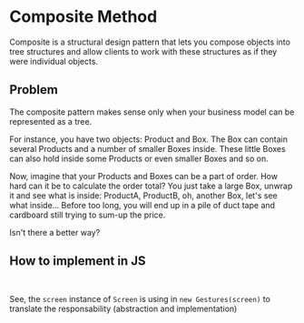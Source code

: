 # Composite Method

Composite is a structural design pattern that lets you compose objects into tree structures and allow clients to work with these structures as if they were individual objects.

## Problem

The composite pattern makes sense only when your business model can be represented as a tree.

For instance, you have two objects: Product and Box. The Box can contain several  Products and a number of smaller Boxes inside. These little Boxes can also hold inside some Products or even smaller Boxes and so on.

Now, imagine that your Products and Boxes can be a part of order. How hard can it be to calculate the order total? You just take a large Box, unwrap it and see what is inside:  ProductA, ProductB, oh, another Box, let's see what inside... Before too long, you will end up in a pile of duct tape and cardboard still trying to sum-up the price.

Isn't there a better way?

## How to implement in JS

```js
 
```

See, the `screen` instance of `Screen` is using in `new Gestures(screen)` to translate the responsability (abstraction and implementation)
